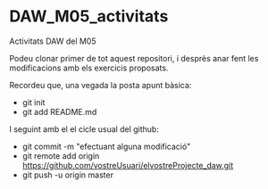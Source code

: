 # DAW_M05_activitats
Activitats DAW del M05

Podeu clonar primer de tot aquest repositori, i desprès anar fent les modificacions amb els exercicis proposats.

Recordeu que, una vegada la posta apunt bàsica:
- git init
- git add README.md

I seguint amb el  el cicle usual del github:
- git commit -m "efectuant alguna modificació"
- git remote add origin https://github.com/vostreUsuari/elvostreProjecte_daw.git
- git push -u origin master
